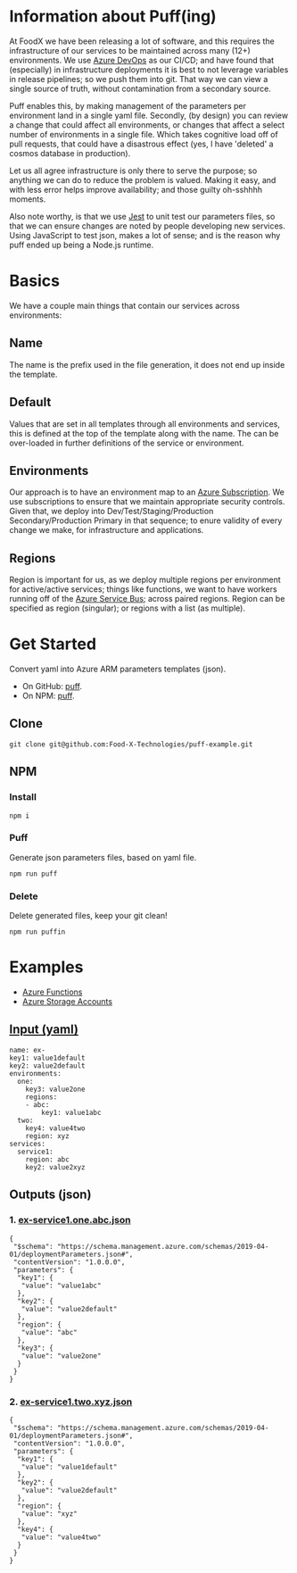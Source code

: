# Information about Puff(ing)
At FoodX we have been releasing a lot of software, and this requires the infrastructure of our services to be maintained across many (12+) environments. We use [Azure DevOps](https://dev.azure.com) as our CI/CD; and have found that (especially) in infrastructure deployments it is best to not leverage variables in release pipelines; so we push them into git. That way we can view a single source of truth, without contamination from a secondary source.

Puff enables this, by making management of the parameters per environment land in a single yaml file. Secondly, (by design) you can review a change that could affect all environments, or changes that affect a select number of environments in a single file. Which takes cognitive load off of pull requests, that could have a disastrous effect (yes, I have 'deleted' a cosmos database in production).

Let us all agree infrastructure is only there to serve the purpose; so anything we can do to reduce the problem is valued. Making it easy, and with less error helps improve availability; and those guilty oh-sshhhh moments.

Also note worthy, is that we use [Jest](https://www.npmjs.com/package/jest) to unit test our parameters files, so that we can ensure changes are noted by people developing new services. Using JavaScript to test json, makes a lot of sense; and is the reason why puff ended up being a Node.js runtime.

# Basics
We have a couple main things that contain our services across environments:

## Name
The name is the prefix used in the file generation, it does not end up inside the template.

## Default
Values that are set in all templates through all environments and services, this is defined at the top of the template along with the name. The can be over-loaded in further definitions of the service or environment.

## Environments
Our approach is to have an environment map to an [Azure Subscription](https://docs.microsoft.com/en-us/azure/cost-management-billing/manage/create-subscription). We use subscriptions to ensure that we maintain appropriate security controls. Given that, we deploy into Dev/Test/Staging/Production Secondary/Production Primary in that sequence; to enure validity of every change we make, for infrastructure and applications.

## Regions
Region is important for us, as we deploy multiple regions per environment for active/active services; things like functions, we want to have workers running off of the [Azure Service Bus](https://azure.microsoft.com/en-us/services/service-bus/); across paired regions. Region can be specified as region (singular); or regions with a list (as multiple).

# Get Started
Convert yaml into Azure ARM parameters templates (json).
- On GitHub: [puff](https://github.com/Food-X-Technologies/puff).
- On NPM: [puff](https://www.npmjs.com/package/@foodx/puff).

## Clone
```
git clone git@github.com:Food-X-Technologies/puff-example.git
```
## NPM
### Install
```
npm i
```
### Puff
Generate json parameters files, based on yaml file.
```
npm run puff
```
### Delete
Delete generated files, keep your git clean!
```
npm run puffin
```

# Examples
- [Azure Functions](https://github.com/Food-X-Technologies/puff-example/tree/main/function)
- [Azure Storage Accounts](https://github.com/Food-X-Technologies/puff-example/tree/main/storage-account)

## [Input (yaml)](https://github.com/Food-X-Technologies/puff-example/blob/main/example-simple/example.yml)
```
name: ex-
key1: value1default
key2: value2default
environments:
  one:
    key3: value2one
    regions:
    - abc:
        key1: value1abc
  two:
    key4: value4two
    region: xyz
services:
  service1:
    region: abc
    key2: value2xyz
```

## Outputs (json)
### 1. [ex-service1.one.abc.json](https://github.com/Food-X-Technologies/puff-example/blob/main/example-simple/ex-service1.one.abc.json)
```
{
 "$schema": "https://schema.management.azure.com/schemas/2019-04-01/deploymentParameters.json#",
 "contentVersion": "1.0.0.0",
 "parameters": {
  "key1": {
   "value": "value1abc"
  },
  "key2": {
   "value": "value2default"
  },
  "region": {
   "value": "abc"
  },
  "key3": {
   "value": "value2one"
  }
 }
}
```
### 2. [ex-service1.two.xyz.json](https://github.com/Food-X-Technologies/puff-example/blob/main/example-simple/ex-service1.two.xyz.json)
```
{
 "$schema": "https://schema.management.azure.com/schemas/2019-04-01/deploymentParameters.json#",
 "contentVersion": "1.0.0.0",
 "parameters": {
  "key1": {
   "value": "value1default"
  },
  "key2": {
   "value": "value2default"
  },
  "region": {
   "value": "xyz"
  },
  "key4": {
   "value": "value4two"
  }
 }
}
```